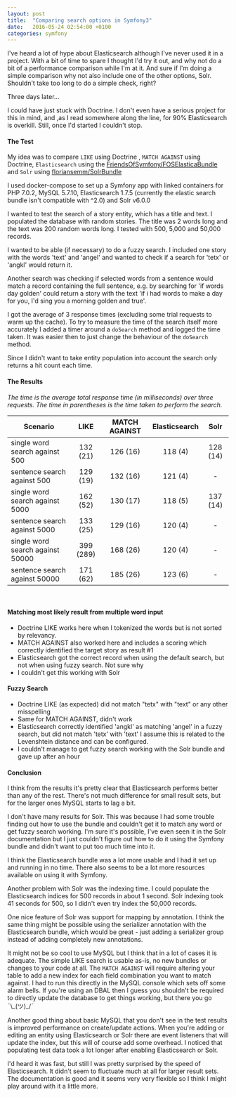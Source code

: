 ```yaml
---
layout: post
title:  "Comparing search options in Symfony3"
date:   2016-05-24 02:54:00 +0100
categories: symfony
---
```


I've heard a lot of hype about Elasticsearch although I've never used it in a project. With a bit of time to spare I 
thought I'd try it out, and why not do a bit of a performance comparison while I'm at it. And sure if I'm doing a 
simple comparison why not also include one of the other options, Solr. Shouldn't take too long to do a simple 
check, right?

Three days later...

I could have just stuck with Doctrine. I don't even have a serious project for this in mind, and ,as I read somewhere 
along the line, for 90% Elasticsearch is overkill. Still, once I'd started I couldn't stop.

#### The Test

My idea was to compare `LIKE` using Doctrine , `MATCH AGAINST` using Doctrine, `Elasticsearch` using the 
[FriendsOfSymfony/FOSElasticaBundle][fos-elastic-bundle] and `Solr` using [floriansemm/SolrBundle][solr-bundle]

I used docker-compose to set up a Symfony app with linked containers for PHP 7.0.2, MySQL 5.7.10, 
Elasticsearch 1.7.5 (currently the elastic search bundle isn't compatible with ^2.0) and Solr v6.0.0
 
I wanted to test the search of a story entity, which has a title and text. I populated the database with random stories. 
The title was 2 words long and the text was 200 random words long. I tested with 500, 5,000 and 50,000 records. 
 
I wanted to be able (if necessary) to do a fuzzy search. I included one story with the words 'text' and 'angel' 
and wanted to check if a search for 'tetx' or 'angkl' would return it.

Another search was checking if selected words from a sentence would match a record containing the full sentence, e.g. 
by searching for 'if words day golden' could return a story with the text 'if i had words to make a day for you, 
I'd sing you a morning golden and true'.
 
I got the average of 3 response times (excluding some trial requests to warm up the cache). To try to measure the 
 time of the search itself more accurately I added a timer around a `doSearch` method and logged the time taken. It was easier
 then to just change the behaviour of the `doSearch` method.
  
Since I didn't want to take entity population into account the search only returns a hit count each time. 
 
#### The Results

*The time is the average total response time (in milliseconds) over three requests. The time in parentheses is the time 
taken to perform the search.*
 
| Scenario        | LIKE | MATCH AGAINST | Elasticsearch | Solr |
| --------------- |:-------------:|:---------------------:|:-------------:|:----:|
| single word search against 500  | 132 (21) | 126 (16) | 118 (4) | 128 (14)
| sentence search against 500  | 129 (19) | 132 (16) | 121 (4) | - |
| single word search against 5000 | 162 (52) | 130 (17) | 118 (5) | 137 (14) |
| sentence search against 5000 | 133 (25) | 129 (16) | 120 (4) | - |
| single word search against 50000 | 399 (289) | 168 (26) | 120 (4) | - |
| sentence search against 50000 | 171 (62) | 185 (26) | 123 (6) | - |

<br/>

#### Matching most likely result from multiple word input

- Doctrine LIKE works here when I tokenized the words but is not sorted by relevancy.
- MATCH AGAINST also worked here and includes a scoring which correctly identified the target story as result #1
- Elasticsearch got the correct record when using the default search, but not when using fuzzy search. Not sure why
- I couldn't get this working with Solr

#### Fuzzy Search

- Doctrine LIKE (as expected) did not match "tetx" with "text" or any other misspelling 
- Same for MATCH AGAINST, didn't work
- Elasticsearch correctly identified 'angkl' as matching 'angel' in a fuzzy search, but did not match 'tetx' with 'text'
I assume this is related to the Levenshtein distance and can be configured.
- I couldn't manage to get fuzzy search working with the Solr bundle and gave up after an hour 

#### Conclusion

I think from the results it's pretty clear that Elasticsearch performs better than any of the rest. There's not much
difference for small result sets, but for the larger ones MySQL starts to lag a bit.

I don't have many results for Solr. This was because I had some trouble finding out how to use the bundle and couldn't
 get it to match any word or get fuzzy search working. I'm sure it's possible, I've even seen it in the Solr 
 documentation but I just couldn't figure out how to do it using the Symfony bundle and didn't want to put too much 
 time into it.
 
I think the Elasticsearch bundle was a lot more usable and I had it set up and running in no time. There also seems
to be a lot more resources available on using it with Symfony.

Another problem with Solr was the indexing time. I could populate the Elasticsearch indices for 500 records in about
1 second. Solr indexing took 41 seconds for 500, so I didn't even try index the 50,000 records.

One nice feature of Solr was support for mapping by annotation. I think the same thing might be possible using 
 the serializer annotation with the Elasticsearch bundle, which would be great - just adding a serializer group instead
 of adding completely new annotations.
 
It might not be so cool to use MySQL but I think that in a lot of cases it is adequate. The simple LIKE search is usable 
 as-is, no new bundles or changes to your code at all. The `MATCH AGAINST` will require altering your table to add a new
 index for each field combination you want to match against. I had to run this directly in the MySQL console which sets
 off some alarm bells. If you're using an DBAL then I guess you shouldn't be required to directly update the database to
 get things working, but there you go ¯\\\_(ツ)_/¯
 
Another good thing about basic MySQL that you don't see in the test results is improved performance on create/update 
actions. When you're adding or editing an entity using Elasticsearch or Solr there are event listeners that will update 
the index, but this will of course add some overhead. I noticed that populating test data took a lot longer after 
 enabling Elasticsearch or Solr.
 
I'd heard it was fast, but still I was pretty surprised by the speed of Elasticsearch. It didn't seem to fluctuate much
 at all for larger result sets. The documentation is good and it seems very very flexible so I think I might play around
 with it a little more.
 
[fos-elastic-bundle]: https://github.com/FriendsOfSymfony/FOSElasticaBundle
[solr-bundle]: https://github.com/floriansemm/SolrBundle